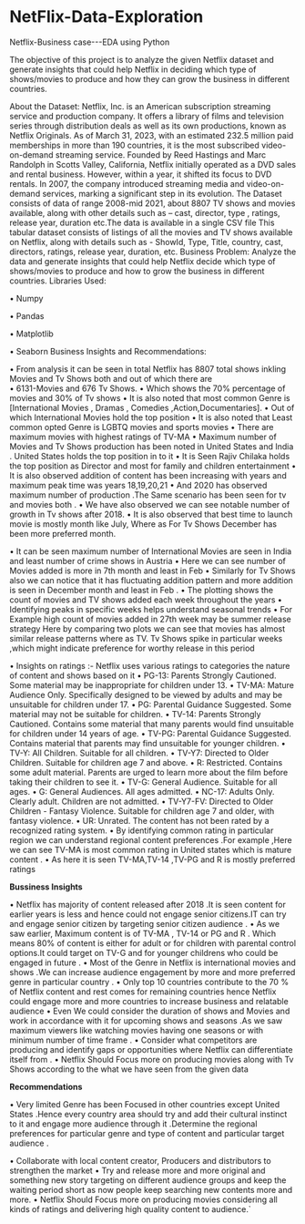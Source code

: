 # NetFlix-Data-Exploration
Netflix-Business case---EDA using Python

The objective of this project is to analyze the given Netflix dataset and generate insights that could help Netflix in deciding which type of shows/movies to produce and how they can grow the business in different countries.

About the Dataset:
Netflix, Inc. is an American subscription streaming service and production company. It offers a library of films and television series through distribution deals as well as its own productions, known as Netflix Originals. As of March 31, 2023, with an estimated 232.5 million paid memberships in more than 190 countries, it is the most subscribed video-on-demand streaming service. Founded by Reed Hastings and Marc Randolph in Scotts Valley, California, Netflix initially operated as a DVD sales and rental business. However, within a year, it shifted its focus to DVD rentals. In 2007, the company introduced streaming media and video-on-demand services, marking a significant step in its evolution.
The Dataset consists of data of range 2008-mid 2021, about 8807 TV shows and movies available, along with other details such as – cast, director, type , ratings, release year, duration etc.The data is available in a single CSV file
This tabular dataset consists of listings of all the movies and TV shows available on Netflix, along with details such as - ShowId, Type, Title, country, cast, directors, ratings, release year, duration, etc.
Business Problem:
Analyze the data and generate insights that could help Netflix decide which type of shows/movies to produce and how to grow the business in different countries.
Libraries Used:

•	Numpy

•	Pandas


•	Matplotlib

•	Seaborn
Business Insights and Recommendations:

•	From analysis it can be seen in total Netflix has 8807 total shows inkling Movies and Tv Shows both and out of which there are  
•	6131-Movies and 676 Tv Shows.
•	Which shows the 70% percentage of movies and 30% of Tv shows
•	It is also noted that most common Genre is [International Movies , Dramas , Comedies ,Action,Documentaries].
•	Out of which International Movies hold the top position
•	It is also noted that Least common opted Genre is LGBTQ movies and sports movies
•	There are maximum movies with highest ratings of TV-MA
•	Maximum number of Movies and Tv Shows production has been noted in United States and India . United States holds the top position in to it
•	It is Seen Rajiv Chilaka holds the top position as Director and most for family and children entertainment
•	It is also observed addition of content has been increasing with years and maximum peak time was years 18,19,20,21
•	And 2020 has observed maximum number of production .The Same scenario has been seen for tv and movies both .
•	We have also observed we can see notable number of growth in Tv shows after 2018.
•	It is also observed that best time to launch movie is mostly month like July, Where as For Tv Shows December has been more preferred month.

•	It can be seen maximum number of International Movies are seen in India and least number of crime shows in Austria
•	Here we can see number of Movies added is more in 7th month and least in Feb
•	Similarly for Tv Shows also we can notice that it has fluctuating addition pattern and more addition      		is seen in December month and least in Feb .
•	The plotting shows the count of movies and TV shows added each week throughout the years
•	Identifying peaks in specific weeks helps understand seasonal trends
•	For Example high count of movies added in 27th week may be summer release strategy Here by comparing two plots we can see that movies has almost similar release patterns where as TV. Tv Shows spike in particular weeks ,which might indicate preference for worthy release in this period

•	Insights on ratings :- Netflix uses various ratings to categories the nature of content and shows based on it
•	PG-13: Parents Strongly Cautioned. Some material may be inappropriate for children under 13.
•	TV-MA: Mature Audience Only. Specifically designed to be viewed by adults and may be unsuitable for children under 17.
•	PG: Parental Guidance Suggested. Some material may not be suitable for children.
•	TV-14: Parents Strongly Cautioned. Contains some material that many parents would find unsuitable for children under 14 years of age.
•	TV-PG: Parental Guidance Suggested. Contains material that parents may find unsuitable for younger children.
•	TV-Y: All Children. Suitable for all children.
•	TV-Y7: Directed to Older Children. Suitable for children age 7 and above.
•	R: Restricted. Contains some adult material. Parents are urged to learn more about the film before taking their children to see it.
•	TV-G: General Audience. Suitable for all ages.
•	G: General Audiences. All ages admitted.
•	NC-17: Adults Only. Clearly adult. Children are not admitted.
•	TV-Y7-FV: Directed to Older Children - Fantasy Violence. Suitable for children age 7 and older, with fantasy violence.
•	UR: Unrated. The content has not been rated by a recognized rating system.
•	By identifying common rating in particular region we can understand regional content preferences .For example ,Here we can see TV-MA is most common rating in United states which is mature content .
•	As here it is seen TV-MA,TV-14 ,TV-PG  and R is mostly preferred ratings


**Bussiness Insights**

•	Netflix has majority of content released after 2018 .It is seen content for earlier years is less and hence could not engage senior citizens.IT can try and engage senior citizen by targeting senior citizen audience .
•	As we saw earlier, Maximum content is of TV-MA , TV-14 or PG and R . Which means 80% of content is either for adult or for children with parental control options.It could target on TV-G and for younger childrens who could be engaged in future .
•	Most of the Genre in  Netflix is international movies and shows .We can increase audience engagement by more and more preferred genre in particular country .
•	Only top 10 countries contribute to the 70 % of Netflix content and rest comes for remaining countries hence Netflix could engage more and more countries to increase business and relatable audience
•	Even We could consider the duration of shows and Movies and work in accordance with it for upcoming shows and seasons .As we saw maximum viewers like watching movies having one seasons or with minimum number of time frame .
•	Consider what competitors are producing and identify gaps or opportunities where Netflix can differentiate itself from .
•	Netflix Should Focus more on producing movies along with Tv Shows according to the what we have seen  from  the given data

**Recommendations**


•	Very limited Genre has been Focused in other countries except United States .Hence every country area should try and add their cultural instinct to it and engage more audience through it .Determine the regional preferences for particular genre and type of content and particular target audience .

•	Collaborate with local content creator, Producers and distributors to strengthen the market
•	Try and release more and more original and something new story targeting on different audience groups and keep the waiting period short as now people keep searching new contents more and more.
•	Netflix Should Focus more on producing movies considering all kinds of ratings and delivering high quality content to audience.`
